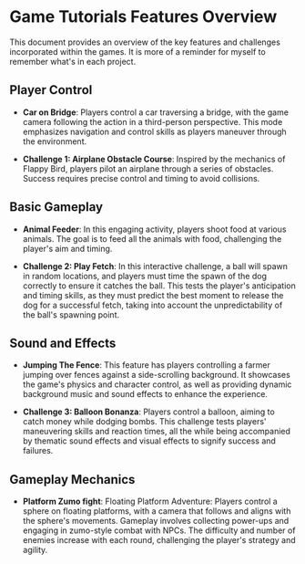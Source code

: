 # Game Tutorials Features Overview

This document provides an overview of the key features and challenges incorporated within the games. It is more of a reminder for myself to remember what's in each project.

## Player Control

-   **Car on Bridge**: Players control a car traversing a bridge, with the game camera following the action in a third-person perspective. This mode emphasizes navigation and control skills as players maneuver through the environment.
    
-   **Challenge 1: Airplane Obstacle Course**: Inspired by the mechanics of Flappy Bird, players pilot an airplane through a series of obstacles. Success requires precise control and timing to avoid collisions.
    

## Basic Gameplay

-   **Animal Feeder**: In this engaging activity, players shoot food at various animals. The goal is to feed all the animals with food, challenging the player's aim and timing.
    
-   **Challenge 2: Play Fetch**: In this interactive challenge, a ball will spawn in random locations, and players must time the spawn of the dog correctly to ensure it catches the ball. This tests the player's anticipation and timing skills, as they must predict the best moment to release the dog for a successful fetch, taking into account the unpredictability of the ball's spawning point.
    

## Sound and Effects

-   **Jumping The Fence**: This feature has players controlling a farmer jumping over fences against a side-scrolling background. It showcases the game's physics and character control, as well as providing dynamic background music and sound effects to enhance the experience.
    
-   **Challenge 3: Balloon Bonanza**: Players control a balloon, aiming to catch money while dodging bombs. This challenge tests players' maneuvering skills and reaction times, all the while being accompanied by thematic sound effects and visual effects to signify success and failures.

## Gameplay Mechanics

- **Platform Zumo fight**: Floating Platform Adventure: Players control a sphere on floating platforms, with a camera that follows and aligns with the sphere's movements. Gameplay involves collecting power-ups and engaging in zumo-style combat with NPCs. The difficulty and number of enemies increase with each round, challenging the player's strategy and agility.